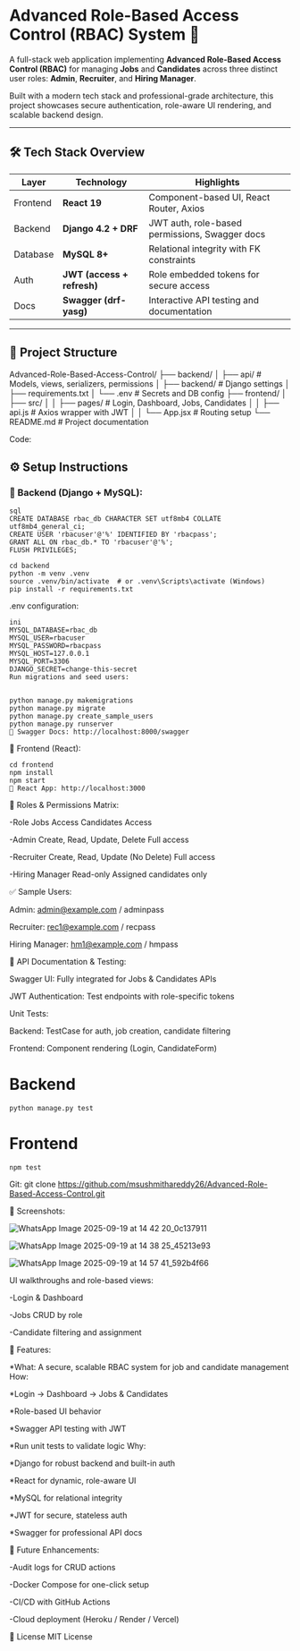 # Advanced Role-Based Access Control (RBAC) System 🚀

A full-stack web application implementing **Advanced Role-Based Access Control (RBAC)** for managing **Jobs** and **Candidates** across three distinct user roles: **Admin**, **Recruiter**, and **Hiring Manager**.

Built with a modern tech stack and professional-grade architecture, this project showcases secure authentication, role-aware UI rendering, and scalable backend design.

---

## 🛠️ Tech Stack Overview

| Layer       | Technology                          | Highlights                                      |
|------------|--------------------------------------|-------------------------------------------------|
| Frontend   | **React 19**                         | Component-based UI, React Router, Axios         |
| Backend    | **Django 4.2 + DRF**                 | JWT auth, role-based permissions, Swagger docs  |
| Database   | **MySQL 8+**                         | Relational integrity with FK constraints        |
| Auth       | **JWT (access + refresh)**           | Role embedded tokens for secure access          |
| Docs       | **Swagger (drf-yasg)**               | Interactive API testing and documentation       |

---

## 📁 Project Structure

Advanced-Role-Based-Access-Control/ ├── backend/ │ ├── api/ # Models, views, serializers, permissions │ ├── backend/ # Django settings │ ├── requirements.txt │ └── .env # Secrets and DB config ├── frontend/ │ ├── src/ │ │ ├── pages/ # Login, Dashboard, Jobs, Candidates │ │ ├── api.js # Axios wrapper with JWT │ │ └── App.jsx # Routing setup └── README.md # Project documentation

Code:

## ⚙️ Setup Instructions

### 🔸 Backend (Django + MySQL):

    sql
    CREATE DATABASE rbac_db CHARACTER SET utf8mb4 COLLATE utf8mb4_general_ci;
    CREATE USER 'rbacuser'@'%' IDENTIFIED BY 'rbacpass';
    GRANT ALL ON rbac_db.* TO 'rbacuser'@'%';
    FLUSH PRIVILEGES;

    cd backend
    python -m venv .venv
    source .venv/bin/activate  # or .venv\Scripts\activate (Windows)
    pip install -r requirements.txt
    
.env configuration:

    ini
    MYSQL_DATABASE=rbac_db
    MYSQL_USER=rbacuser
    MYSQL_PASSWORD=rbacpass
    MYSQL_HOST=127.0.0.1
    MYSQL_PORT=3306
    DJANGO_SECRET=change-this-secret
    Run migrations and seed users:


    python manage.py makemigrations
    python manage.py migrate
    python manage.py create_sample_users
    python manage.py runserver
    🔗 Swagger Docs: http://localhost:8000/swagger

🔸 Frontend (React):

    cd frontend
    npm install
    npm start
    🔗 React App: http://localhost:3000

🔐 Roles & Permissions Matrix:

-Role	Jobs Access	Candidates Access

-Admin	Create, Read, Update, Delete	Full access

-Recruiter	Create, Read, Update (No Delete)	Full access

-Hiring Manager	Read-only	Assigned candidates only

✅ Sample Users:

Admin: admin@example.com / adminpass

Recruiter: rec1@example.com / recpass

Hiring Manager: hm1@example.com / hmpass

📑 API Documentation & Testing:

Swagger UI: Fully integrated for Jobs & Candidates APIs

JWT Authentication: Test endpoints with role-specific tokens

Unit Tests:

Backend: TestCase for auth, job creation, candidate filtering

Frontend: Component rendering (Login, CandidateForm)


# Backend
    python manage.py test

# Frontend
    npm test
Git:
   git clone https://github.com/msushmithareddy26/Advanced-Role-Based-Access-Control.git
   
📸 Screenshots:

![WhatsApp Image 2025-09-19 at 14 42 20_0c137911](https://github.com/user-attachments/assets/1d9de6c5-68c4-43c2-9bf9-13dd76c9aca5)

![WhatsApp Image 2025-09-19 at 14 38 25_45213e93](https://github.com/user-attachments/assets/05f00b4e-a171-42db-b442-24a40c393ac3)

![WhatsApp Image 2025-09-19 at 14 57 41_592b4f66](https://github.com/user-attachments/assets/a4f349a1-089e-4be0-aa9a-17939dde0e7a)

UI walkthroughs and role-based views:

-Login & Dashboard

-Jobs CRUD by role

-Candidate filtering and assignment

🎯 Features:

*What: A secure, scalable RBAC system for job and candidate management How:

*Login → Dashboard → Jobs & Candidates

*Role-based UI behavior

*Swagger API testing with JWT

*Run unit tests to validate logic Why:

*Django for robust backend and built-in auth

*React for dynamic, role-aware UI

*MySQL for relational integrity

*JWT for secure, stateless auth

*Swagger for professional API docs

🚀 Future Enhancements:

-Audit logs for CRUD actions

-Docker Compose for one-click setup

-CI/CD with GitHub Actions

-Cloud deployment (Heroku / Render / Vercel)


📜 License
MIT License
